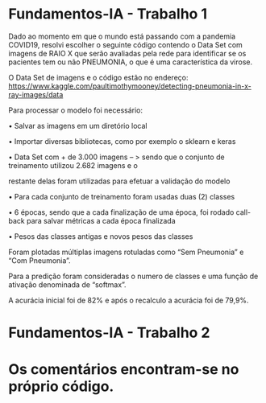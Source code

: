 # Fundamentos-IA - Trabalho 1 

Dado ao momento em que o mundo está passando com a pandemia COVID19, resolvi escolher o seguinte código contendo o Data Set com imagens de RAIO X que serão avaliadas pela rede para identificar se os pacientes tem ou não PNEUMONIA, o que é uma característica da virose.

O Data Set de imagens e o código estão no endereço: 
https://www.kaggle.com/paultimothymooney/detecting-pneumonia-in-x-ray-images/data

Para processar o modelo foi necessário:

•	Salvar as imagens em um diretório local

•	Importar diversas bibliotecas, como por exemplo o sklearn e keras

•	Data Set com + de 3.000 imagens – > sendo que o conjunto de treinamento utilizou 2.682  imagens e o 

restante delas foram utilizadas para efetuar a validação do modelo

•	Para cada conjunto de treinamento foram usadas duas (2) classes

•	6 épocas, sendo que a cada finalização de uma época, foi rodado call-back para salvar métricas a cada época finalizada

•	Pesos das classes antigas e novos pesos das classes

Foram plotadas múltiplas imagens rotuladas como “Sem Pneumonia” e “Com Pneumonia”.

Para a predição foram consideradas o numero de classes e uma função de ativação denominada de “softmax”.

A acurácia inicial foi de 82% e após o recalculo a acurácia foi de 79,9%.

# Fundamentos-IA - Trabalho 2

# Os comentários encontram-se no próprio código.

